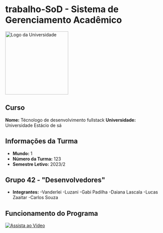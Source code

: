 # trabalho-SoD - Sistema de Gerenciamento Acadêmico

<img src="https://imagensfree.com.br/wp-content/uploads/2019/12/logo-estacio-vertical-com-sombra-980x893.jpg" alt="Logo da Universidade" width="200" height="200">

## Curso
**Nome:** Técnologo de desenvolvimento fullstack
**Universidade:** Universidade Estácio de sá

## Informações da Turma
- **Mundo:** 1
- **Número da Turma:** 123
- **Semestre Letivo:** 2023/2

## Grupo 42 - "Desenvolvedores"
- **Integrantes:**
  -Vanderlei
  -Luzani
  -Gabi Padilha
  -Daiana Lascala
  -Lucas Zaaitar
  -Carlos Souza

## Funcionamento do Programa
[![Assista ao Vídeo](link_para_thumbnail_youtube.jpg)](link_para_video_youtube)
